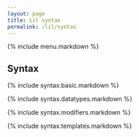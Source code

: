 ```yaml
---
layout: page
title: Lil syntax
permalink: /lil/syntax
---
```


{% include menu.markdown %}

## Syntax

{% include syntax.basic.markdown %}

{% include syntax.datatypes.markdown %}

{% include syntax.modifiers.markdown %}

{% include syntax.templates.markdown %}

